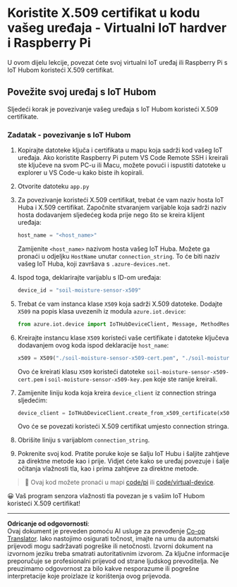 <!--
CO_OP_TRANSLATOR_METADATA:
{
  "original_hash": "9aea84bcc7520222b0e1c50469d62d6a",
  "translation_date": "2025-08-28T14:55:51+00:00",
  "source_file": "2-farm/lessons/6-keep-your-plant-secure/single-board-computer-x509.md",
  "language_code": "hr"
}
-->
# Koristite X.509 certifikat u kodu vašeg uređaja - Virtualni IoT hardver i Raspberry Pi

U ovom dijelu lekcije, povezat ćete svoj virtualni IoT uređaj ili Raspberry Pi s IoT Hubom koristeći X.509 certifikat.

## Povežite svoj uređaj s IoT Hubom

Sljedeći korak je povezivanje vašeg uređaja s IoT Hubom koristeći X.509 certifikate.

### Zadatak - povezivanje s IoT Hubom

1. Kopirajte datoteke ključa i certifikata u mapu koja sadrži kod vašeg IoT uređaja. Ako koristite Raspberry Pi putem VS Code Remote SSH i kreirali ste ključeve na svom PC-u ili Macu, možete povući i ispustiti datoteke u explorer u VS Code-u kako biste ih kopirali.

1. Otvorite datoteku `app.py`

1. Za povezivanje koristeći X.509 certifikat, trebat će vam naziv hosta IoT Huba i X.509 certifikat. Započnite stvaranjem varijable koja sadrži naziv hosta dodavanjem sljedećeg koda prije nego što se kreira klijent uređaja:

    ```python
    host_name = "<host_name>"
    ```

    Zamijenite `<host_name>` nazivom hosta vašeg IoT Huba. Možete ga pronaći u odjeljku `HostName` unutar `connection_string`. To će biti naziv vašeg IoT Huba, koji završava s `.azure-devices.net`.

1. Ispod toga, deklarirajte varijablu s ID-om uređaja:

    ```python
    device_id = "soil-moisture-sensor-x509"
    ```

1. Trebat će vam instanca klase `X509` koja sadrži X.509 datoteke. Dodajte `X509` na popis klasa uvezenih iz modula `azure.iot.device`:

    ```python
    from azure.iot.device import IoTHubDeviceClient, Message, MethodResponse, X509
    ```

1. Kreirajte instancu klase `X509` koristeći vaše certifikate i datoteke ključeva dodavanjem ovog koda ispod deklaracije `host_name`:

    ```python
    x509 = X509("./soil-moisture-sensor-x509-cert.pem", "./soil-moisture-sensor-x509-key.pem")
    ```

    Ovo će kreirati klasu `X509` koristeći datoteke `soil-moisture-sensor-x509-cert.pem` i `soil-moisture-sensor-x509-key.pem` koje ste ranije kreirali.

1. Zamijenite liniju koda koja kreira `device_client` iz connection stringa sljedećim:

    ```python
    device_client = IoTHubDeviceClient.create_from_x509_certificate(x509, host_name, device_id)
    ```

    Ovo će se povezati koristeći X.509 certifikat umjesto connection stringa.

1. Obrišite liniju s varijablom `connection_string`.

1. Pokrenite svoj kod. Pratite poruke koje se šalju IoT Hubu i šaljite zahtjeve za direktne metode kao i prije. Vidjet ćete kako se uređaj povezuje i šalje očitanja vlažnosti tla, kao i prima zahtjeve za direktne metode.

> 💁 Ovaj kod možete pronaći u mapi [code/pi](../../../../../2-farm/lessons/6-keep-your-plant-secure/code/pi) ili [code/virtual-device](../../../../../2-farm/lessons/6-keep-your-plant-secure/code/virtual-device).

😀 Vaš program senzora vlažnosti tla povezan je s vašim IoT Hubom koristeći X.509 certifikat!

---

**Odricanje od odgovornosti**:  
Ovaj dokument je preveden pomoću AI usluge za prevođenje [Co-op Translator](https://github.com/Azure/co-op-translator). Iako nastojimo osigurati točnost, imajte na umu da automatski prijevodi mogu sadržavati pogreške ili netočnosti. Izvorni dokument na izvornom jeziku treba smatrati autoritativnim izvorom. Za ključne informacije preporučuje se profesionalni prijevod od strane ljudskog prevoditelja. Ne preuzimamo odgovornost za bilo kakve nesporazume ili pogrešne interpretacije koje proizlaze iz korištenja ovog prijevoda.